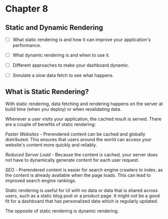 # Chapter 8

## Static and Dynamic Rendering

- [ ] What static rendering is and how it can improve your application's performance.

- [ ]  What dynamic rendering is and when to use it.

- [ ] Different approaches to make your dashboard dynamic.

- [ ] Simulate a slow data fetch to see what happens.


## What is Static Rendering?

With static rendering, data fetching and rendering happens on the server at build time (when you deploy) or when revalidating data.

Whenever a user visits your application, the cached result is served. There are a couple of benefits of static rendering:

*Faster Websites* - Prerendered content can be cached and globally distributed. This ensures that users around the world can access your website's content more quickly and reliably.

*Reduced Server Load* - Because the content is cached, your server does not have to dynamically generate content for each user request.

*SEO* - Prerendered content is easier for search engine crawlers to index, as the content is already available when the page loads. This can lead to improved search engine rankings.

Static rendering is useful for UI with no data or data that is shared across users, such as a static blog post or a product page. It might not be a good fit for a dashboard that has personalized data which is regularly updated.

The opposite of static rendering is dynamic rendering.